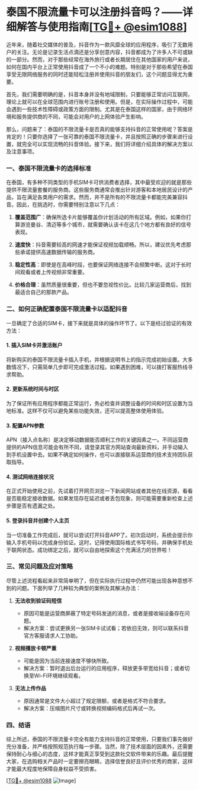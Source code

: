# 泰国不限流量卡可以注册抖音吗？——详细解答与使用指南[[TG💪+ @esim1088](https://t.me/s/esim1088)]

近年来，随着社交媒体的普及，抖音作为一款风靡全球的应用程序，吸引了无数用户的关注。无论是记录生活点滴还是分享创意内容，抖音都成为了许多人不可或缺的一部分。然而，对于那些经常在海外旅行或者长期居住在其他国家的用户来说，如何在国内平台上正常使用抖音成了一个不小的难题。特别是对于那些希望在泰国享受无限网络服务的同时还能轻松注册并使用抖音的朋友们，这个问题显得尤为重要。

首先，我们需要明确的是，抖音本身并没有地域限制，只要能够正常访问互联网，理论上就可以在全球范围内进行账号注册和使用。但是，在实际操作过程中，可能会遇到一些技术性障碍或政策方面的限制。尤其是在泰国这样的国家，由于网络环境和服务提供商的不同，可能会对用户的上网体验产生影响。

那么，问题来了：泰国的不限流量卡是否真的能够支持抖音的正常使用呢？答案是肯定的！只要你选择了一张可靠的泰国不限流量卡，并且按照正确的步骤来进行设置，就完全可以实现流畅的抖音体验。接下来，我们将详细介绍具体的解决方案以及注意事项。

### 一、泰国不限流量卡的选择标准

在泰国，有多种不同类型的手机SIM卡可供消费者选择，其中最受欢迎的就是那些提供不限流量套餐的服务商。这些服务商通常会推出针对游客和本地居民设计的产品，旨在满足各类用户的需求。然而，并不是所有的不限流量卡都能完美兼容抖音。因此，在挑选时，你需要特别注意以下几点：

1. **覆盖范围广**：确保所选卡片能够覆盖你计划活动的所有区域。例如，如果你打算游览曼谷、清迈等多个城市，就需要确认该卡在这几个地方都有良好的信号表现。
   
2. **速度快**：抖音需要较高的网速才能保证视频加载顺畅。所以，建议优先考虑那些承诺提供高速数据传输的服务商。

3. **稳定性高**：即使是在高峰时段，也要保证网络连接不会频繁中断。这对于长时间观看或者上传视频非常重要。

4. **价格合理**：虽然质量很重要，但也不要忽视性价比。比较几家运营商后，找到最适合自己的那款产品。

### 二、如何正确配置泰国不限流量卡以适配抖音

一旦确定了合适的SIM卡，接下来就是具体的操作环节了。以下是经过验证的有效方法：

#### 1. 插入SIM卡并激活账户
将新购买的泰国不限流量卡插入手机，并根据说明书上的指示完成初始设置。大多数情况下，只需简单几步即可完成激活过程。如果遇到困难，可以拨打客服热线寻求帮助。

#### 2. 更新系统时间与时区
为了保证所有应用程序都能正常运行，务必检查并调整设备的时间和时区设置为当地标准。这样不仅可以避免某些功能失效，还可以提高整体使用体验。

#### 3. 配置APN参数
APN（接入点名称）是决定移动数据能否顺利工作的关键因素之一。不同运营商提供的APN信息可能会有所不同，请登录其官方网站查询最新资料，并手动输入到手机设置中去。如果不确定如何操作，也可以直接联系运营商的技术支持团队获取指导。

#### 4. 测试网络连接状况
在正式开始使用之前，先试着打开网页浏览一下新闻网站或者其他在线资源，看看是否能稳定接收数据。如果发现存在延迟或者丢包现象，则可能需要重新检查上述步骤是否有遗漏之处。

#### 5. 登录抖音并创建个人主页
当一切准备工作完成后，就可以尝试打开抖音APP了。初次启动时，系统会提示你输入手机号码以完成身份验证。这时，记得使用国际格式书写号码，并确保手机处于联网状态。成功绑定之后，就可以自由地探索这个充满活力的世界啦！

### 三、常见问题及应对策略

尽管上述流程看起来非常简单明了，但在实际执行过程中仍然可能出现各种意想不到的问题。下面列举了几种较为典型的案例及其解决办法：

1. **无法收到验证码短信**
   - 原因可能是运营商屏蔽了特定号码发送的消息，或者是接收端设备存在问题。
   - 解决方案：尝试更换另一张SIM卡试试看；若依旧无效，则可以联系抖音官方客服请求人工协助。

2. **视频播放卡顿严重**
   - 可能是因为当前连接速度不够快所致。
   - 解决方案：暂时退出后台运行的应用程序，释放更多带宽给抖音；或者切换至Wi-Fi环境继续观看。

3. **无法上传作品**
   - 原因通常是文件大小超过了规定限额，或者是格式不符合要求。
   - 解决方案：压缩图片尺寸或转换视频编码格式后再试一次。

### 四、结语

综上所述，泰国的不限流量卡完全有能力支持抖音的正常使用，只要我们事先做好充分准备，并严格按照规范执行每一步骤。当然，除了技术层面的因素外，还需要保持耐心与细心的态度，这样才能真正享受到这款社交软件带来的乐趣。最后提醒大家，在选购相关产品时一定要擦亮眼睛，选择信誉良好且评价优秀的商家，这样才能最大程度地保障自身权益不受损害。

[[TG💪+ @esim1088](https://t.me/s/esim1088) ![Image](https://i.postimg.cc/4NQfJmqS/Snipaste-2025-05-13-00-14-12.png)]